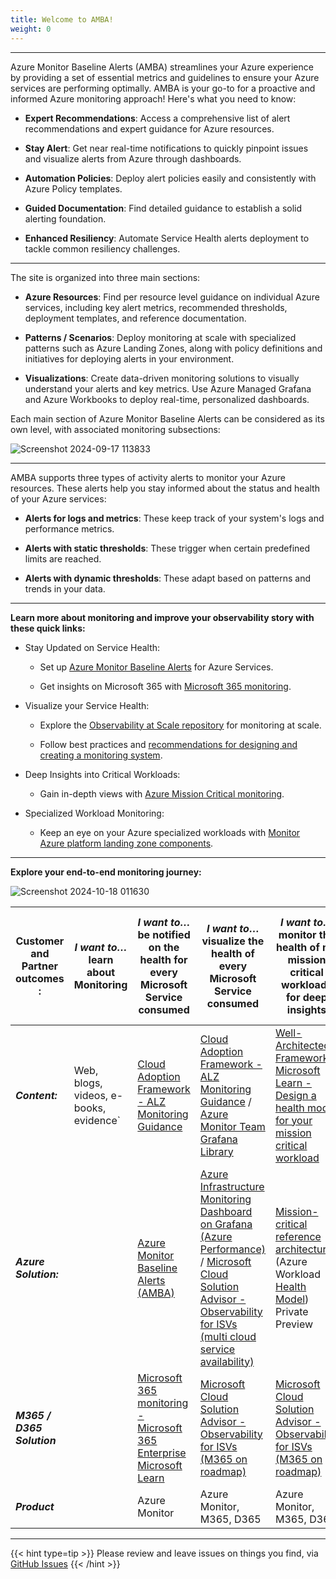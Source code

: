 ```yaml
---
title: Welcome to AMBA!
weight: 0
---
```


---
Azure Monitor Baseline Alerts (AMBA) streamlines your Azure experience by providing a set of essential metrics and guidelines to ensure your Azure services are performing optimally. AMBA is your go-to for a proactive and informed Azure monitoring approach! Here's what you need to know:

- **Expert Recommendations**: Access a comprehensive list of alert recommendations and expert guidance for Azure resources.

- **Stay Alert**: Get near real-time notifications to quickly pinpoint issues and visualize alerts from Azure through dashboards.

- **Automation Policies**: Deploy alert policies easily and consistently with Azure Policy templates.

- **Guided Documentation**: Find detailed guidance to establish a solid alerting foundation.

- **Enhanced Resiliency**: Automate Service Health alerts deployment to tackle common resiliency challenges.

---
The site is organized into three main sections:

- **Azure Resources**: Find per resource level guidance on individual Azure services, including key alert metrics, recommended thresholds, deployment templates, and reference documentation.

- **Patterns / Scenarios**: Deploy monitoring at scale with specialized patterns such as Azure Landing Zones, along with policy definitions and initiatives for deploying alerts in your environment.

- **Visualizations**: Create data-driven monitoring solutions to visually understand your alerts and key metrics. Use Azure Managed Grafana and Azure Workbooks to deploy real-time, personalized dashboards.

Each main section of Azure Monitor Baseline Alerts can be considered as its own level, with associated monitoring subsections:

![Screenshot 2024-09-17 113833](https://github.com/user-attachments/assets/2e8ecdeb-e27d-476e-b53e-75ef6fabc39b)

---
AMBA supports three types of activity alerts to monitor your Azure resources. These alerts help you stay informed about the status and health of your Azure services:

- **Alerts for logs and metrics**: These keep track of your system's logs and performance metrics.

- **Alerts with static thresholds**: These trigger when certain predefined limits are reached.

- **Alerts with dynamic thresholds**: These adapt based on patterns and trends in your data.

---
**Learn more about monitoring and improve your observability story with these quick links:**

- Stay Updated on Service Health:

  - Set up [Azure Monitor Baseline Alerts](https://azure.github.io/azure-monitor-baseline-alerts/welcome/) for Azure Services.

  - Get insights on Microsoft 365 with [Microsoft 365 monitoring](https://learn.microsoft.com/en-us/microsoft-365/enterprise/microsoft-365-monitoring?view=o365-worldwide).

- Visualize your Service Health:

  - Explore the [Observability at Scale repository](https://github.com/microsoft/mcsa-observability) for monitoring at scale.

  - Follow best practices and [recommendations for designing and creating a monitoring system](https://learn.microsoft.com/en-us/azure/well-architected/operational-excellence/observability).

- Deep Insights into Critical Workloads:

  - Gain in-depth views with [Azure Mission Critical monitoring](https://learn.microsoft.com/en-us/azure/well-architected/mission-critical/).

- Specialized Workload Monitoring:

  - Keep an eye on your Azure specialized workloads with [Monitor Azure platform landing zone components](https://learn.microsoft.com/en-gb/azure/cloud-adoption-framework/ready/landing-zone/design-area/management-monitor#azure-landing-zone-monitoring-guidance).

---

**Explore your end-to-end monitoring journey:**

![Screenshot 2024-10-18 011630](https://github.com/user-attachments/assets/2ad647b7-9256-490b-b908-f556ec2f2d60)

| **Customer and Partner outcomes​:**             | *I want to…* learn about Monitoring                                          | *I want to…* be notified on the health for every Microsoft Service consumed​             | *I want to…* visualize the health of every Microsoft Service consumed​              | *I want to…* monitor the health of my mission critical workloads for deep insights​    | *I want to…* monitor my specialized workloads (Teams + Azure, Power Platform + Azure)​ |
| --------------------------- | --------------------------------------- | ------------------------------------------------------------------------- | ------------------------------------------------------------------------------------- | -------------------------------------------------------------------------------- | ----------------------------------------------------------------------------------- |
| ***Content:***                                               | Web, blogs, videos, e-books, evidence`​                                        | [Cloud Adoption Framework - ALZ Monitoring Guidance](https://learn.microsoft.com/en-gb/azure/cloud-adoption-framework/ready/landing-zone/design-area/management-monitor#azure-landing-zone-monitoring-guidance)                                                                                                 | [Cloud Adoption Framework - ALZ Monitoring Guidance](https://learn.microsoft.com/en-gb/azure/cloud-adoption-framework/ready/landing-zone/design-area/management-monitor#azure-landing-zone-monitoring-guidance) / [Azure Monitor Team Grafana Library](https://grafana.com/orgs/azuremonitorteam/dashboards)                                                                                      | [Well-Architected Framework](https://learn.microsoft.com/en-us/azure/well-architected/operational-excellence/observability) / [Microsoft Learn - Design a health model for your mission critical workload](https://learn.microsoft.com/en-us/training/modules/design-health-model-mission-critical-workload/)                                                                                                                                                            | [Well-Architected Framework](https://learn.microsoft.com/en-us/azure/well-architected/operational-excellence/observability) / Azure Architecture Center ([Application Landing Zone](https://learn.microsoft.com/en-us/azure/architecture/landing-zones/landing-zone-deploy#application))                                                                                                                                                                  |
| ***Azure Solution:***                                        |                                                                          | [Azure Monitor Baseline Alerts (AMBA)](https://azure.github.io/azure-monitor-baseline-alerts/welcome/)                                                                                                                                              | [Azure Infrastructure Monitoring Dashboard on Grafana (Azure Performance)](https://grafana.com/grafana/dashboards/19943-azure-infrastructure-compute-monitoring/) / [Microsoft Cloud Solution Advisor - Observability for ISVs (multi cloud service availability)​](https://github.com/microsoft/mcsa-observability)                                                                                                                                                                     | [Mission-critical reference architectures](https://learn.microsoft.com/en-us/azure/well-architected/mission-critical/) (Azure Workload [Health Model](https://learn.microsoft.com/en-us/azure/well-architected/mission-critical/mission-critical-health-modeling)) Private Preview                                                                                                                                                            | [Microsoft Cloud Solution Advisor - Observability for ISVs](https://github.com/microsoft/mcsa-observability)​ / Azure Landing zone accelerators (AVD, [SAP](https://learn.microsoft.com/en-us/azure/cloud-adoption-framework/scenarios/sap/enterprise-scale-landing-zone), AVS, Oracle etc.)                                                                                                                                                                 |
| ***M365 / D365 Solution***                                     |                                                                          | [Microsoft 365 monitoring - Microsoft 365 Enterprise  Microsoft Learn](https://learn.microsoft.com/en-us/microsoft-365/enterprise/microsoft-365-monitoring?view=o365-worldwide)                                                                                                                                              | [Microsoft Cloud Solution Advisor - Observability for ISVs (M365 on roadmap)​](https://github.com/microsoft/mcsa-observability)                                                                                                                                                                     | [Microsoft Cloud Solution Advisor - Observability for ISVs (M365 on roadmap)](https://github.com/microsoft/mcsa-observability)​                                                                                                                                                           | [Microsoft Cloud Solution Advisor - Observability for ISVs (M365 on roadmap)](https://github.com/microsoft/mcsa-observability)​                                                                                                                                                                 |
| ***Product***                                                |                                                                        | Azure Monitor                                                                                                                                            | Azure Monitor, M365, D365                                                                                                                                                                       | Azure Monitor, M365, D365                                                                                                                                                          | Azure Monitor, M365, D365                                                                                                                                                                 |

---

{{< hint type=tip >}}
Please review and leave issues on things you find, via [GitHub Issues](https://github.com/Azure/azure-monitor-baseline-alerts/issues)
{{< /hint >}}
